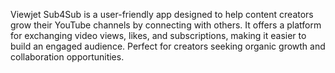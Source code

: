 Viewjet Sub4Sub is a user-friendly app designed to help content creators grow their YouTube channels by connecting with others. It offers a platform for exchanging video views, likes, and subscriptions, making it easier to build an engaged audience. Perfect for creators seeking organic growth and collaboration opportunities.

